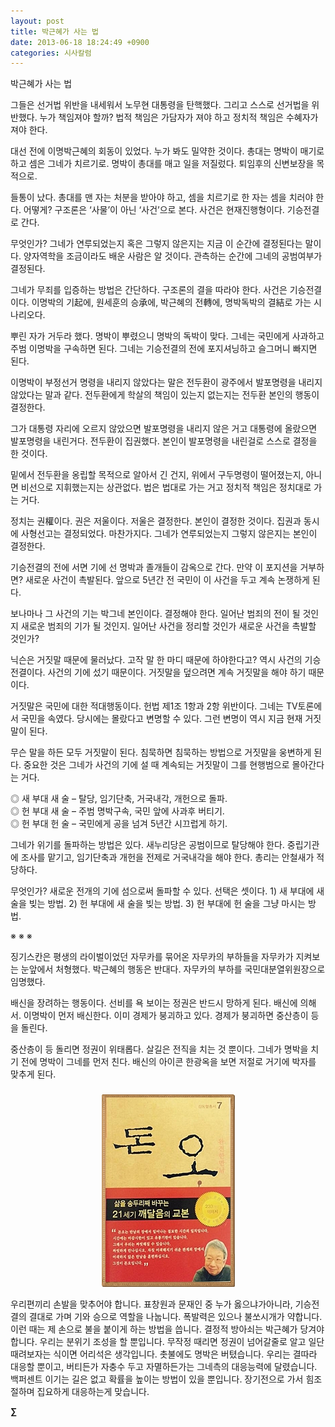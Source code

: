 ```yaml
---
layout: post
title: 박근혜가 사는 법
date: 2013-06-18 18:24:49 +0900
categories: 시사칼럼
---
```

박근혜가 사는 법 


  


그들은 선거법 위반을 내세워서 노무현 대통령을 탄핵했다. 그리고 스스로 선거법을 위반했다. 누가 책임져야 할까? 법적 책임은 가담자가 져야 하고 정치적 책임은 수혜자가 져야 한다. 


  


대선 전에 이명박근혜의 회동이 있었다. 누가 봐도 밀약한 것이다. 총대는 명박이 매기로 하고 셈은 그네가 치르기로. 명박이 총대를 매고 일을 저질렀다. 퇴임후의 신변보장을 목적으로.


  


들통이 났다. 총대를 맨 자는 처분을 받아야 하고, 셈을 치르기로 한 자는 셈을 치러야 한다. 어떻게? 구조론은 ‘사물’이 아닌 ‘사건’으로 본다. 사건은 현재진행형이다. 기승전결로 간다. 


  


무엇인가? 그네가 연루되었는지 혹은 그렇지 않은지는 지금 이 순간에 결정된다는 말이다. 양자역학을 조금이라도 배운 사람은 알 것이다. 관측하는 순간에 그네의 공범여부가 결정된다. 


  


그네가 무죄를 입증하는 방법은 간단하다. 구조론의 결을 따라야 한다. 사건은 기승전결이다. 이명박의 기起에, 원세훈의 승承에, 박근혜의 전轉에, 명박독박의 결結로 가는 시나리오다. 


  


뿌린 자가 거두라 했다. 명박이 뿌렸으니 명박의 독박이 맞다. 그네는 국민에게 사과하고 주범 이명박을 구속하면 된다. 그네는 기승전결의 전에 포지셔닝하고 슬그머니 빠지면 된다.


  


이명박이 부정선거 명령을 내리지 않았다는 말은 전두환이 광주에서 발포명령을 내리지 않았다는 말과 같다. 전두환에게 학살의 책임이 있는지 없는지는 전두환 본인의 행동이 결정한다. 


  


그가 대통령 자리에 오르지 않았으면 발포명령을 내리지 않은 거고 대통령에 올랐으면 발포명령을 내린거다. 전두환이 집권했다. 본인이 발포명령을 내린걸로 스스로 결정을 한 것이다. 


  


밑에서 전두환을 옹립할 목적으로 알아서 긴 건지, 위에서 구두명령이 떨어졌는지, 아니면 비선으로 지휘했는지는 상관없다. 법은 법대로 가는 거고 정치적 책임은 정치대로 가는 거다. 


  


정치는 권權이다. 권은 저울이다. 저울은 결정한다. 본인이 결정한 것이다. 집권과 동시에 사형선고는 결정되었다. 마찬가지다. 그네가 연루되었는지 그렇지 않은지는 본인이 결정한다. 


  


기승전결의 전에 서면 기에 선 명박과 졸개들이 감옥으로 간다. 만약 이 포지션을 거부하면? 새로운 사건이 촉발된다. 앞으로 5년간 전 국민이 이 사건을 두고 계속 논쟁하게 된다. 


  


보나마나 그 사건의 기는 박그네 본인이다. 결정해야 한다. 일어난 범죄의 전이 될 것인지 새로운 범죄의 기가 될 것인지. 일어난 사건을 정리할 것인가 새로운 사건을 촉발할 것인가?


  


닉슨은 거짓말 때문에 물러났다. 고작 말 한 마디 때문에 하야한다고? 역시 사건의 기승전결이다. 사건의 기에 섰기 때문이다. 거짓말을 덮으려면 계속 거짓말을 해야 하기 때문이다. 


  


거짓말은 국민에 대한 적대행동이다. 헌법 제1조 1항과 2항 위반이다. 그네는 TV토론에서 국민을 속였다. 당시에는 몰랐다고 변명할 수 있다. 그런 변명이 역시 지금 현재 거짓말이 된다. 


  


무슨 말을 하든 모두 거짓말이 된다. 침묵하면 침묵하는 방법으로 거짓말을 웅변하게 된다. 중요한 것은 그네가 사건의 기에 설 때 계속되는 거짓말이 그를 현행범으로 몰아간다는 거다. 


  


◎ 새 부대 새 술 – 탈당, 임기단축, 거국내각, 개헌으로 돌파.     
◎ 헌 부대 새 술 – 주범 명박구속, 국민 앞에 사과후 버티기.     
◎ 헌 부대 헌 술 – 국민에게 공을 넘겨 5년간 시끄럽게 하기. 


  


그네가 위기를 돌파하는 방법은 있다. 새누리당은 공범이므로 탈당해야 한다. 중립기관에 조사를 맡기고, 임기단축과 개헌을 전제로 거국내각을 해야 한다. 총리는 안철새가 적당하다. 


  


무엇인가? 새로운 전개의 기에 섬으로써 돌파할 수 있다. 선택은 셋이다. 1) 새 부대에 새 술을 빚는 방법. 2) 헌 부대에 새 술을 빚는 방법. 3) 헌 부대에 헌 술을 그냥 마시는 방법.


  


※ ※ ※ 


  


징기스칸은 평생의 라이벌이었던 자무카를 묶어온 자무카의 부하들을 자무카가 지켜보는 눈앞에서 처형했다. 박근혜의 행동은 반대다. 자무카의 부하를 국민대분열위원장으로 임명했다. 


  


배신을 장려하는 행동이다. 선비를 욕 보이는 정권은 반드시 망하게 된다. 배신에 의해서. 이명박이 먼저 배신한다. 이미 경제가 붕괴하고 있다. 경제가 붕괴하면 중산층이 등을 돌린다.


  


중산층이 등 돌리면 정권이 위태롭다. 살길은 전직을 치는 것 뿐이다. 그네가 명박을 치기 전에 명박이 그네를 먼저 친다. 배신의 아이콘 한광옥을 보면 저절로 거기에 박자를 맞추게 된다.


  




 ###


  




<p align="center">
  <a href="?mid=DonOh"><img alt="345678.jpg" src="files/attach/images/198/727/315/55.JPG" /> <br /></a> 
  
  <p>
  </p>우리편끼리 손발을 맞추어야 합니다. 표창원과 문재인 중 누가 옳으냐가아니라, 기승전결의 결대로 가며 기와 승으로 역할을 나눕니다. 폭발력은 있으나 불쏘시개가 약합니다. 이런 때는 제 손으로 불을 붙이게 하는 방법을 씁니다. 결정적 방아쇠는 박근혜가 당겨야 합니다. 우리는 분위기 조성을 할 뿐입니다. 무작정 때리면 정권이 넘어갈줄로 알고 일단 때려보자는 식이면 어리석은 생각입니다. 촛불에도 명박은 버텼습니다. 우리는 결따라 대응할 뿐이고, 버티든가 자충수 두고 자멸하든가는 그네측의 대응능력에 달렸습니다. 백퍼센트 이기는 길은 없고 확률을 높이는 방법이 있을 뿐입니다. 장기전으로 가서 힘조절하며 집요하게 대응하는게 맞습니다. 
  
  <p>
  </p>
  
  <p>
    <b>∑</b> <br /><br />
  </p>
  
  <p>
  </p>
  
  <p>
  </p>
  
  <p>
  </p>
  
  <p>
  </p>
  
  <p>
  </p>
  
  <p>
  </p>
  
  <p>
  </p>
  
  <p>
  </p>
  
  <p>
  </p>
  
  <p>
  </p>
  
  <p>
  </p>
  
  <p>
  </p>
  
  <p>
  </p>
  
  <p>
  </p>
  
  <p>
  </p>
</p>